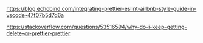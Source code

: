 https://blog.echobind.com/integrating-prettier-eslint-airbnb-style-guide-in-vscode-47f07b5d7d6a

https://stackoverflow.com/questions/53516594/why-do-i-keep-getting-delete-cr-prettier-prettier